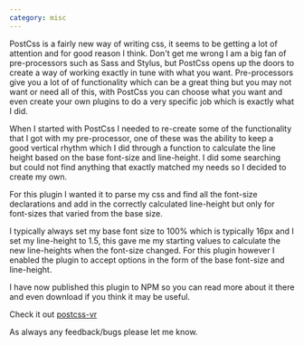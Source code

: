 ```yaml
---
category: misc
---
```


PostCss is a fairly new way of writing css, it seems to be getting a lot of attention and for good reason I think. Don't get me wrong I am a big fan of pre-processors such as Sass and Stylus, but PostCss opens up the doors to create a way of working exactly in tune with what you want. Pre-processors give you a lot of of functionality which can be a great thing but you may not want or need all of this, with PostCss you can choose what you want and even create your own plugins to do a very specific job which is exactly what I did.

When I started with PostCss I needed to re-create some of the functionality that I got with my pre-processor, one of these was the ability to keep a good vertical rhythm which I did through a function to calculate the line height based on the base font-size and line-height. I did some searching but could not find anything that exactly matched my needs so I decided to create my own.

For this plugin I wanted it to parse my css and find all the font-size declarations and add in the correctly calculated line-height but only for font-sizes that varied from the base size.

I typically always set my base font size to 100% which is typically 16px and I set my line-height to 1.5, this gave me my starting values to calculate the new line-heights when the font-size changed. For this plugin however I enabled the plugin to accept options in the form of the base font-size and line-height.

I have now published this plugin to NPM so you can read more about it there and even download if you think it may be useful.

Check it out [postcss-vr](https://www.npmjs.com/package/postcss-vr)

As always any feedback/bugs please let me know.
